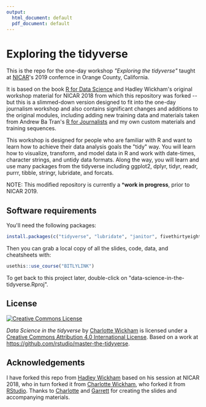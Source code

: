 ```yaml
---
output:
  html_document: default
  pdf_document: default
---
```

# Exploring the tidyverse

This is the repo for the one-day workshop *"Exploring the tidyverse"* taught at [NICAR](https://www.ire.org/conferences/nicar-2019/)'s 2019 confernce in Orange County, California.

It is based on the book [R for Data Science](http://r4ds.had.co.nz/) and Hadley Wickham's original workshop material for NICAR 2018 from which this repository was forked -- but this is a slimmed-down version designed to fit into the one-day journalism workshop and also contains significant changes and additions to the original modules, including adding new training data and materials taken from Andrew Ba Tran's [R for Journalists](https://learn.r-journalism.com/en/) and my own custom materials and training sequences.

This workshop is designed for people who are familiar with R and want to learn how to achieve their data analysis goals the "tidy" way. You will learn how to visualize, transform, and model data in R and work with date-times, character strings, and untidy data formats. Along the way, you will learn and use many packages from the tidyverse including ggplot2, dplyr, tidyr, readr, purrr, tibble, stringr, lubridate, and forcats.

NOTE: This modified repository is currently a ***work in progress**, prior to NICAR 2019.


## Software requirements

You'll need the following packages:

```R
install.packages(c("tidyverse", "lubridate", "janitor", fivethirtyeight", "rmarkdown", "usethis"))
```

Then you can grab a local copy of all the slides, code, data, and cheatsheets with:

```R
usethis::use_course("BITLYLINK")
```

To get back to this project later, double-click on "data-science-in-the-tidyverse.Rproj".

## License

<a rel="license" href="http://creativecommons.org/licenses/by/4.0/"><img alt="Creative Commons License" style="border-width:0" src="https://i.creativecommons.org/l/by/4.0/88x31.png" /></a>

<span xmlns:dct="http://purl.org/dc/terms/" property="dct:title">*Data Science in the tidyverse*</span> by <a xmlns:cc="http://creativecommons.org/ns#" href="https://github.com/cwickham/data-science-in-the-tidyverse" property="cc:attributionName" rel="cc:attributionURL">Charlotte Wickham</a> is licensed under a <a rel="license" href="http://creativecommons.org/licenses/by/4.0/">Creative Commons Attribution 4.0 International License</a>.  Based on a work at <a xmlns:dct="http://purl.org/dc/terms/" href="https://github.com/rstudio/master-the-tidyverse" rel="dct:source">https://github.com/rstudio/master-the-tidyverse</a>.

## Acknowledgements

I have forked this repo from [Hadley Wickham](https://github.com/hadley/data-science-in-tidyverse) based on his session at NICAR 2018, who in turn forked it from [Charlotte Wickham](https://github.com/cwickham/data-science-in-tidyverse), who forked it from [RStudio](https://github.com/rstudio/master-the-tidyverse). Thanks to [Charlotte](http://cwick.co.nz) and [Garrett](https://github.com/garrettgman) for creating the slides and accompanying materials.